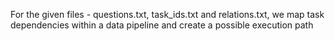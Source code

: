 For the given files - questions.txt, task_ids.txt and relations.txt, we map task dependencies within a data pipeline and create a possible execution path
